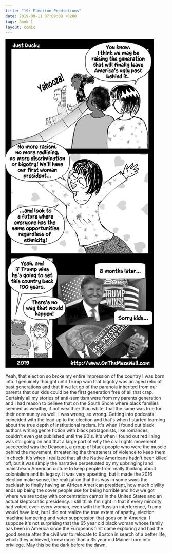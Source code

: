 ```yaml
---
title: "19: Election Predictions"
date: 2019-09-11 07:09:09 +0200
tags: Book 1
layout: comic
---
```


![19: Election Predictions](/comics/Book_1_-_019_Election_Predictions.png)

Yeah, that election so broke my entire impression of the country I was born into. I genuinely thought until Trump won that bigotry was an aged relic of past generations and that if we let go of the paranoia inherited from our parents that our kids could be the first generation free of all that crap. Certainly all my stories of anti-semitism were from my parents generation and I had reason to believe that on the South Shore where black families seemed as wealthy, if not wealthier than white, that the same was true for their community as well. I was wrong, so wrong. Getting into podcasts coincided with the lead up to the election and that's when I started learning about the true depth of institutional racism. It's when I found out black authors writing genre fiction with black protagonists, like romances, couldn't even get published until the 90's. It's when I found out red lining was still going on and that a large part of why the civil rights movement succeeded was the Deacons, a group of black people who were the muscle behind the movement, threatening the threateners of violence to keep them in check. It's when I realized that all the Native Americans hadn't been killed off, but it was simply the narrative perpetuated by my upbringingI and mainstream American culture to keep people from really thinking about colonialism and its legacy. It was very upsetting, but it made the 2016 election make sense, the realization that this was in some ways the backlash to finally having an African American president, how much civility ends up being the cover people use for being horrible and how we got where we are today with concentration camps in the United States and an actual kleptocratic presidency. I still think I'm right in that if every minority had voted, even every woman, even with the Russian interference, Trump would have lost, but I did not realize the true extent of apathy, election machine tampering and voter suppression that goes on in America. I suppose it's not surprising that the 65 year old black woman whose family has been in America since the Europeans first came exploring and had the good sense after the civil war to relocate to Boston in search of a better life, which they achieved, knew more than a 35 year old Mainer born into privilege. May this be the dark before the dawn.